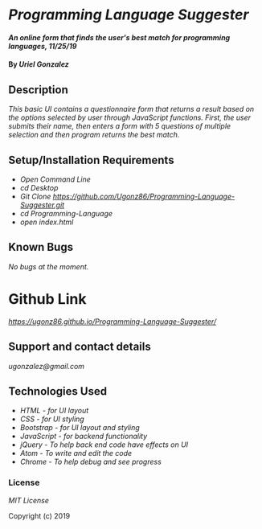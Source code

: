 # _Programming Language Suggester_

#### _An online form that finds the user's best match for programming languages, 11/25/19_

#### By _**Uriel Gonzalez**_

## Description

_This basic UI contains a questionnaire form that returns a result based on the options selected by user through JavaScript functions. First, the user submits their name, then enters a form with 5 questions of multiple selection and then program returns the best match._

## Setup/Installation Requirements

* _Open Command Line_
* _cd Desktop_
* _Git Clone https://github.com/Ugonz86/Programming-Language-Suggester.git_
* _cd Programming-Language_
* _open index.html_

## Known Bugs

_No bugs at the moment._

# Github Link
_https://ugonz86.github.io/Programming-Language-Suggester/_

## Support and contact details

_ugonzalez@gmail.com_

## Technologies Used

* _HTML - for UI layout_
* _CSS - for UI styling_
* _Bootstrap - for UI layout and styling_
* _JavaScript - for backend functionality_
* _jQuery - To help back end code have effects on UI_
* _Atom - To write and edit the code_
* _Chrome - To help debug and see progress_

### License

*MIT License*

Copyright (c) 2019
